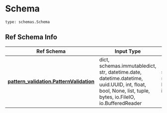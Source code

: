 # Schema
```
type: schemas.Schema
```

## Ref Schema Info
Ref Schema | Input Type | Output Type
---------- | ---------- | -----------
[**pattern_validation.PatternValidation**](../../../../../../../components/schema/pattern_validation.md) | dict, schemas.immutabledict, str, datetime.date, datetime.datetime, uuid.UUID, int, float, bool, None, list, tuple, bytes, io.FileIO, io.BufferedReader | schemas.immutabledict, str, float, int, bool, None, tuple, bytes, io.FileIO
